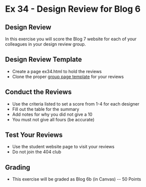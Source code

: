 # Ex 34 - Design Review for Blog 6

## Design Review

In this exercise you will score the Blog 7 website for each of your
colleagues in your design review group.

## Design Review Template
* Create a page ex34.html to hold the reviews
* Clone the proper [group page template](/BACS_200/group.html) for your reviews

## Conduct the Reviews
* Use the criteria listed to set a score from 1-4 for each designer
* Fill out the table for the summary
* Add notes for why you did not give a 10
* You must not give all fours (be accurate)

## Test Your Reviews
* Use the student website page to visit your reviews
* Do not join the 404 club

## Grading
* This exercise will be graded as Blog 6b (in Canvas) -- 50 Points

